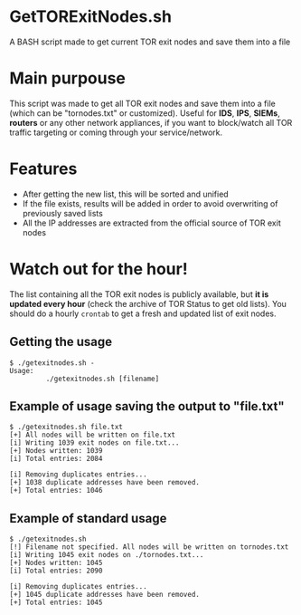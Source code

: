 # GetTORExitNodes.sh
A BASH script made to get current TOR exit nodes and save them into a file

# Main purpouse
This script was made to get all TOR exit nodes and save them into a file (which can be "tornodes.txt" or customized).
Useful for **IDS**, **IPS**, **SIEMs**, **routers** or any other network appliances, if you want to block/watch all TOR traffic targeting or coming through your service/network.

# Features
- After getting the new list, this will be sorted and unified
- If the file exists, results will be added in order to avoid overwriting of previously saved lists
- All the IP addresses are extracted from the official source of TOR exit nodes

# Watch out for the hour!
The list containing all the TOR exit nodes is publicly available, but **it is updated every hour** (check the archive of TOR Status to get old lists).
You should do a hourly `crontab` to get a fresh and updated list of exit nodes.

## Getting the usage

```
$ ./getexitnodes.sh -
Usage:
         ./getexitnodes.sh [filename]
```
## Example of usage saving the output to "file.txt"
```
$ ./getexitnodes.sh file.txt
[+] All nodes will be written on file.txt
[i] Writing 1039 exit nodes on file.txt...
[+] Nodes written: 1039
[i] Total entries: 2084

[i] Removing duplicates entries...
[+] 1038 duplicate addresses have been removed.
[+] Total entries: 1046
```
## Example of standard usage
```
$ ./getexitnodes.sh
[!] Filename not specified. All nodes will be written on tornodes.txt
[i] Writing 1045 exit nodes on ./tornodes.txt...
[+] Nodes written: 1045
[i] Total entries: 2090

[i] Removing duplicates entries...
[+] 1045 duplicate addresses have been removed.
[+] Total entries: 1045
```
